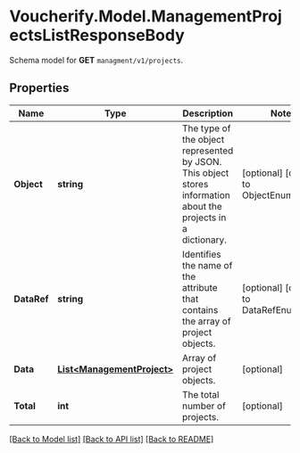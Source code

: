 # Voucherify.Model.ManagementProjectsListResponseBody
Schema model for **GET** `managment/v1/projects`.

## Properties

Name | Type | Description | Notes
------------ | ------------- | ------------- | -------------
**Object** | **string** | The type of the object represented by JSON. This object stores information about the projects in a dictionary. | [optional] [default to ObjectEnum.List]
**DataRef** | **string** | Identifies the name of the attribute that contains the array of project objects. | [optional] [default to DataRefEnum.Data]
**Data** | [**List&lt;ManagementProject&gt;**](ManagementProject.md) | Array of project objects. | [optional] 
**Total** | **int** | The total number of projects. | [optional] 

[[Back to Model list]](../../README.md#documentation-for-models) [[Back to API list]](../../README.md#documentation-for-api-endpoints) [[Back to README]](../../README.md)


